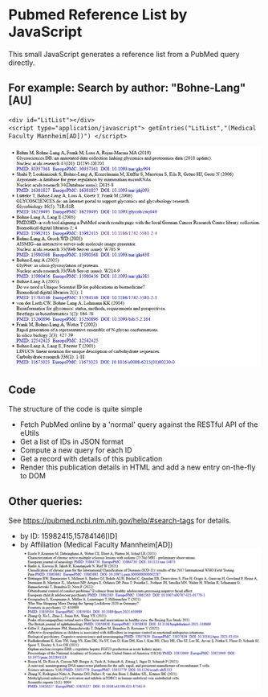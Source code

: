 # Pubmed Reference List by JavaScript

This small JavaScript generates a reference list from a PubMed query directly.


## For example: Search by author: "Bohne-Lang"[AU]
```
<div id="LitList"></div>
<script type="application/javascript"> getEntries("LitList","(Medical Faculty Mannheim[AD])") </script>
```

![example](https://raw.githubusercontent.com/bohnelang/PubmedJavascriptReferenceList/main/example1.jpg)

## Code
The structure of the code is quite simple
* Fetch PubMed online by a 'normal' query against the RESTful API of the eUtils 
* Get a list of IDs in JSON format
* Compute a new query for each ID
* Get a record with details of this publication
* Render this publication details in HTML and add a new entry on-the-fly to DOM

## Other queries:
See https://pubmed.ncbi.nlm.nih.gov/help/#search-tags for details.

* by ID: 15982415,15784146[ID]
* by Affiliation (Medical Faculty Mannheim[AD])
![example](https://raw.githubusercontent.com/bohnelang/PubmedJavascriptReferenceList/main/example2.jpg)
